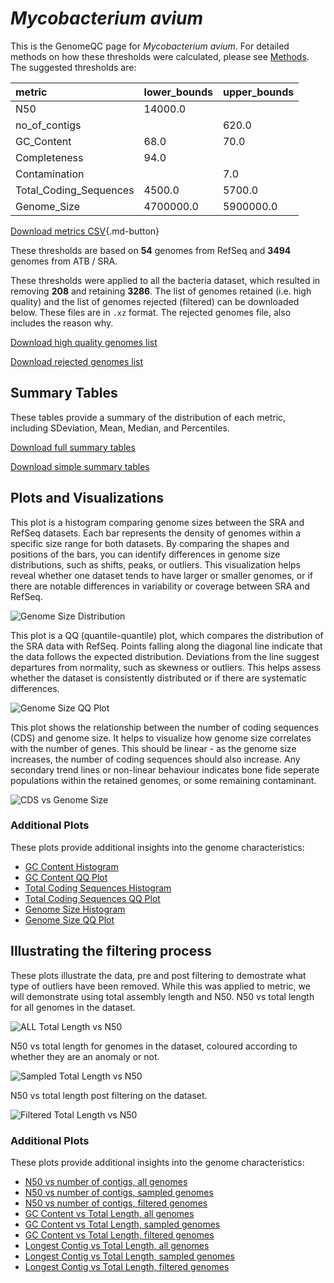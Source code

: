 # *Mycobacterium avium*

This is the GenomeQC page for *Mycobacterium avium*. For detailed methods on how these thresholds were calculated, please see [Methods](../../methods.md).
The suggested thresholds are: 

| metric                 | lower_bounds   | upper_bounds   |
|:-----------------------|:---------------|:---------------|
| N50                    | 14000.0        |                |
| no_of_contigs          |                | 620.0          |
| GC_Content             | 68.0           | 70.0           |
| Completeness           | 94.0           |                |
| Contamination          |                | 7.0            |
| Total_Coding_Sequences | 4500.0         | 5700.0         |
| Genome_Size            | 4700000.0      | 5900000.0      |

[Download metrics CSV](Mycobacterium_avium_metrics.csv){.md-button}


These thresholds are based on **54** genomes from RefSeq and **3494** genomes from ATB / SRA.

These thresholds were applied to all the bacteria dataset, which resulted in removing **208** and retaining **3286**.
The list of genomes retained (i.e. high quality) and the list of genomes rejected (filtered) can be downloaded below. These files are in `.xz` format. The rejected genomes file, also includes the reason why.

[Download high quality genomes list](Mycobacterium_avium_high_quality_genomes.csv.xz)


[Download rejected genomes list](Mycobacterium_avium_filtered_out_genomes.csv.xz)



## Summary Tables
These tables provide a summary of the distribution of each metric, including SDeviation, Mean, Median, and Percentiles.

[Download full summary tables](summary.csv)

[Download simple summary tables](selected_summary.csv)

## Plots and Visualizations

This plot is a histogram comparing genome sizes between the SRA and RefSeq datasets. Each bar represents the density of genomes within a specific size range for both datasets. By comparing the shapes and positions of the bars, you can identify differences in genome size distributions, such as shifts, peaks, or outliers. This visualization helps reveal whether one dataset tends to have larger or smaller genomes, or if there are notable differences in variability or coverage between SRA and RefSeq.

![Genome Size Distribution](Genome_Size_refseq_histogram_kde.png)

This plot is a QQ (quantile-quantile) plot, which compares the distribution of the SRA data with RefSeq. Points falling along the diagonal line indicate that the data follows the expected distribution. Deviations from the line suggest departures from normality, such as skewness or outliers. This helps assess whether the dataset is consistently distributed or if there are systematic differences.

![Genome Size QQ Plot](Genome_Size_refseq_qqplot.png)

This plot shows the relationship between the number of coding sequences (CDS) and genome size. It helps to visualize how genome size correlates with the number of genes. This should be linear - as the genome size increases, the number of coding sequences should also increase. Any secondary trend lines or non-linear behaviour indicates bone fide seperate populations within the retained genomes, or some remaining contaminant. 

![CDS vs Genome Size](Mycobacterium_avium_CDS_vs_Genome_Size.png)

### Additional Plots

These plots provide additional insights into the genome characteristics:

- [GC Content Histogram](GC_Content_refseq_histogram_kde.png)
- [GC Content QQ Plot](GC_Content_refseq_qqplot.png)
- [Total Coding Sequences Histogram](Total_Coding_Sequences_refseq_histogram_kde.png)
- [Total Coding Sequences QQ Plot](Total_Coding_Sequences_refseq_qqplot.png)
- [Genome Size Histogram](Genome_Size_refseq_histogram_kde.png)
- [Genome Size QQ Plot](Genome_Size_refseq_qqplot.png)
## Illustrating the filtering process
These plots illustrate the data, pre and post filtering to demostrate what type of outliers have been removed. While this was applied to metric, we will demonstrate using total assembly length and N50.
N50 vs total length for all genomes in the dataset.

![ALL Total Length vs N50](Mycobacterium_avium_all_total_length_N50.png)

N50 vs total length for genomes in the dataset, coloured according to whether they are an anomaly or not.

![Sampled Total Length vs N50](Mycobacterium_avium_sample_total_length_N50.png)

N50 vs total length post filtering on the dataset.

![Filtered Total Length vs N50](Mycobacterium_avium_filt_total_length_N50.png)

### Additional Plots

These plots provide additional insights into the genome characteristics:

- [N50 vs number of contigs, all genomes](Mycobacterium_avium_all_N50_number.png)
- [N50 vs number of contigs, sampled genomes](Mycobacterium_avium_sample_N50_number.png)
- [N50 vs number of contigs, filtered genomes](Mycobacterium_avium_filt_N50_number.png)
- [GC Content vs Total Length, all genomes](Mycobacterium_avium_all_total_length_GC_Content.png)
- [GC Content vs Total Length, sampled genomes](Mycobacterium_avium_sample_total_length_GC_Content.png)
- [GC Content vs Total Length, filtered genomes](Mycobacterium_avium_filt_total_length_GC_Content.png)
- [Longest Contig vs Total Length, all genomes](Mycobacterium_avium_all_total_length_longest.png)
- [Longest Contig vs Total Length, sampled genomes](Mycobacterium_avium_sample_total_length_longest.png)
- [Longest Contig vs Total Length, filtered genomes](Mycobacterium_avium_filt_total_length_longest.png)

